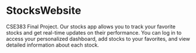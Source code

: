 # StocksWebsite
CSE383 Final Project.  Our stocks app allows you to track your favorite stocks and get real-time updates on their performance. You can log in to access your personalized dashboard, add stocks to your favorites, and view detailed information about each stock.
